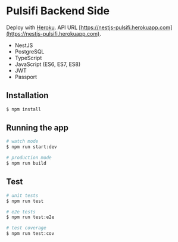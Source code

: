 # Pulsifi Backend Side

Deploy with [Heroku](https://www.heroku.com). API URL [https://nestjs-pulsifi.herokuapp.com](https://nestjs-pulsifi.herokuapp.com).
* NestJS
* PostgreSQL
* TypeScript 
* JavaScript (ES6, ES7, ES8)
* JWT
* Passport

## Installation

```bash
$ npm install
```

## Running the app

```bash
# watch mode
$ npm run start:dev

# production mode
$ npm run build
```

## Test

```bash
# unit tests
$ npm run test

# e2e tests
$ npm run test:e2e

# test coverage
$ npm run test:cov
```
